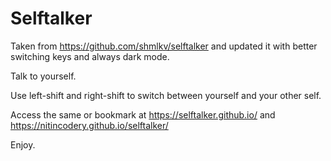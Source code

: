 # Selftalker

Taken from https://github.com/shmlkv/selftalker and updated it with better switching keys and always dark mode.

Talk to yourself.

Use left-shift and right-shift to switch between yourself and your other self.

Access the same or bookmark at https://selftalker.github.io/ and https://nitincodery.github.io/selftalker/

Enjoy.
